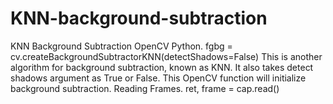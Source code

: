 # KNN-background-subtraction
KNN Background Subtraction OpenCV Python. fgbg = cv.createBackgroundSubtractorKNN(detectShadows=False) This is another algorithm for background subtraction, known as KNN. It also takes detect shadows argument as True or False. This OpenCV function will initialize background subtraction. Reading Frames. ret, frame = cap.read()
